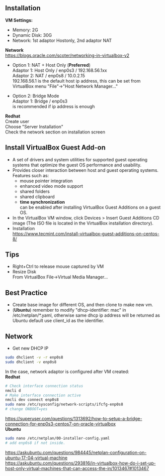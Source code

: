 ## Installation
**VM Settings:**  
- Memory: 2G  
- Dynamic Disk: 30G  
- Network: 1st adaptor Hostonly, 2nd adaptor NAT  

**Network**  
https://blogs.oracle.com/scoter/networking-in-virtualbox-v2

- Option 1: NAT + Host Only (**Preferred**)  
Adaptor 1: Host Only / enp0s3 / 192.168.56.1xx  
Adaptor 2: NAT / enp0s8 / 10.0.2.15  
192.168.56.1 is the default host ip address, this can be set from VirtualBox menu "File"->"Host Network Manager..."

- Option 2: Bridge Mode  
Adaptor 1: Bridge / enp0s3  
is recommended if ip address is enough  

**Redhat**  
Create user  
Choose "Server Installation"  
Check the network section on installation screen  

## Install VirtualBox Guest Add-on
- A set of drivers and system utilities for supported guest operating systems that optimize the guest OS performance and usability.
- Provides closer interaction between host and guest operating systems. Features such as:
  - mouse pointer integration
  - enhanced video mode support
  - shared folders
  - shared clipboard
  - **time synchronization**  
can be enabled after installing VirtualBox Guest Additions on a guest OS.
- In the VirtualBox VM window, click Devices > Insert Guest Additions CD image (The ISO file is located in the VirtualBox installation directory).
- Installation  
https://www.tecmint.com/install-virtualbox-guest-additions-on-centos-8/

## Tips
- Right+Ctrl to release mouse captured by VM
- Resize Disk  
From VirtualBox File->Virtual Media Manager...

## Best Practice
- Create base image for different OS, and then clone to make new vm.
- (**Ubuntu**) remember to modify "dhcp-identifier: mac" in /etc/netplan/*.yaml, otherwise same dhcp ip address will be returned as Ubuntu default use client_id as the identifier.

## Network  
- Get new DHCP IP  
```sh
sudo dhclient -v -r enp0s8  
sudo dhclient -v enp0s8  
```  

In the case, network adaptor is configured after VM created:  
**Redhat**  
```sh
# Check interface connection status
nmcli d 
# Make interface connection active
nmcli dev connect enp0s8
sudo nano /etc/sysconfig/network-scripts/ifcfg-enp0s8
# change ONBOOT=yes
```  
https://superuser.com/questions/1313692/how-to-setup-a-bridge-connection-for-enp0s3-centos7-on-oracle-virtualbox  
**Ubuntu**  
```sh
sudo nano /etc/netplan/00-installer-config.yaml  
# add enp0s8 if not inside.  
```  
https://askubuntu.com/questions/984445/netplan-configuration-on-ubuntu-17-04-virtual-machine  
https://askubuntu.com/questions/293816/in-virtualbox-how-do-i-set-up-host-only-virtual-machines-that-can-access-the-in/1013467#1013467
